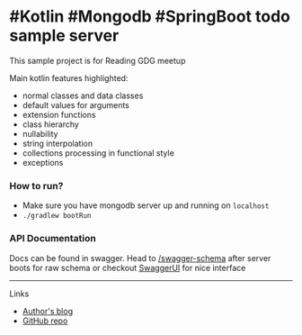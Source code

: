 #Kotlin #Mongodb #SpringBoot todo sample server
=============


This sample project is for Reading GDG meetup

Main kotlin features highlighted:

* normal classes and data classes
* default values for arguments
* extension functions
* class hierarchy
* nullability
* string interpolation
* collections processing in functional style
* exceptions


### How to run?

* Make sure you have mongodb server up and running on `localhost`
* `./gradlew bootRun`


### API Documentation

Docs can be found in swagger. Head to [/swagger-schema](http://localhost:8080/swagger-schema)
after server boots for raw schema or checkout [SwaggerUI](http://localhost:8080/swagger-ui.html) for nice interface

-------------


Links
* [Author's blog](http://rux.vc)
* [GitHub repo](https://github.com/ruXlab/kotlin-todo-server)

